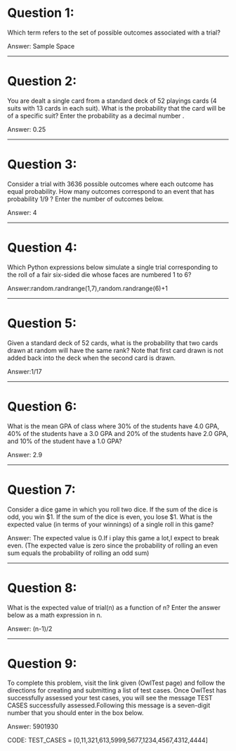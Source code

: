 # Question 1:
  Which term refers to the set of possible outcomes associated with a trial?
  
  Answer: Sample Space
  
----
# Question 2:
  You are dealt a single card from a standard deck of 52 playings cards (4 suits with 13 cards in each suit). What is the probability that the card will be of a specific suit? Enter the probability as a decimal number .
  
  Answer: 0.25
  
----
# Question 3:
  Consider a trial with 3636 possible outcomes where each outcome has equal probability. How many outcomes correspond to an event that has probability 1/9 ? Enter the number of outcomes below.
  
  Answer: 4
  
----
# Question 4:
  Which Python expressions below simulate a single trial corresponding to the roll of a fair six-sided die whose faces are numbered 1 to 6?
  
  Answer:random.randrange(1,7),random.randrange(6)+1

----
# Question 5:
  Given a standard deck of 52 cards, what is the probability that two cards drawn at random will have the same rank? Note that first card drawn is not added back into the deck when the second card is drawn.
  
  Answer:1/17
  
----
# Question 6:
  What is the mean GPA of class where 30% of the students have 4.0 GPA, 40% of the students have a 3.0 GPA and 20% of the students have 2.0 GPA, and 10% of the student have a 1.0 GPA?
  
  Answer: 2.9
  
----
# Question 7:
  Consider a dice game in which you roll two dice. If the sum of the dice is odd, you win $1. If the sum of the dice is even, you lose $1. What is the expected value (in terms of your winnings) of a single roll in this game?
  
  Answer: The expected value is 0.If i play this game a lot,I expect to break even.
  (The expected value is zero since the probability of rolling an even sum equals the probability of rolling an odd sum)
  
----
# Question 8:
  What is the expected value of trial(n) as a function of n? Enter the answer below as a math expression in n.
  
  Answer: (n-1)/2

----
# Question 9:
  To complete this problem, visit the link given (OwlTest page) and follow the directions for creating and submitting a list of test cases. Once OwlTest has successfully assessed your test cases, you will see the message TEST CASES successfully assessed.Following this message is a seven-digit number that you should enter in the box below.
  
  Answer: 5901930
  
  CODE:
  TEST_CASES = [0,11,321,613,5999,5677,1234,4567,4312,4444]
